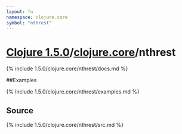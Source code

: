 ```yaml
---
layout: fn
namespace: clojure.core
symbol: "nthrest"
---
```


# [Clojure 1.5.0](../../)/[clojure.core](../)/nthrest

{% include 1.5.0/clojure.core/nthrest/docs.md %}

##Examples

{% include 1.5.0/clojure.core/nthrest/examples.md %}
## Source
{% include 1.5.0/clojure.core/nthrest/src.md %}

